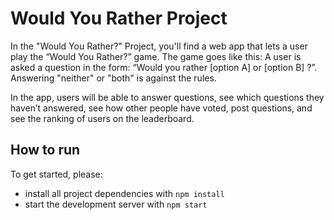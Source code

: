 # Would You Rather Project

In the "Would You Rather?" Project, you'll find a web app that lets a user play the “Would You Rather?” game. The game goes like this: A user is asked a question in the form: “Would you rather [option A] or [option B] ?”. Answering "neither" or "both" is against the rules.

In the app, users will be able to answer questions, see which questions they haven’t answered, see how other people have voted, post questions, and see the ranking of users on the leaderboard.

## How to run

To get started, please:

- install all project dependencies with `npm install`
- start the development server with `npm start`
